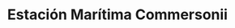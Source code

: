 ---
title: "Estación Marítima Commersonii"
url: /puerto-rawson/estacion-maritima-commersonii/
shop: Reisebüro
---